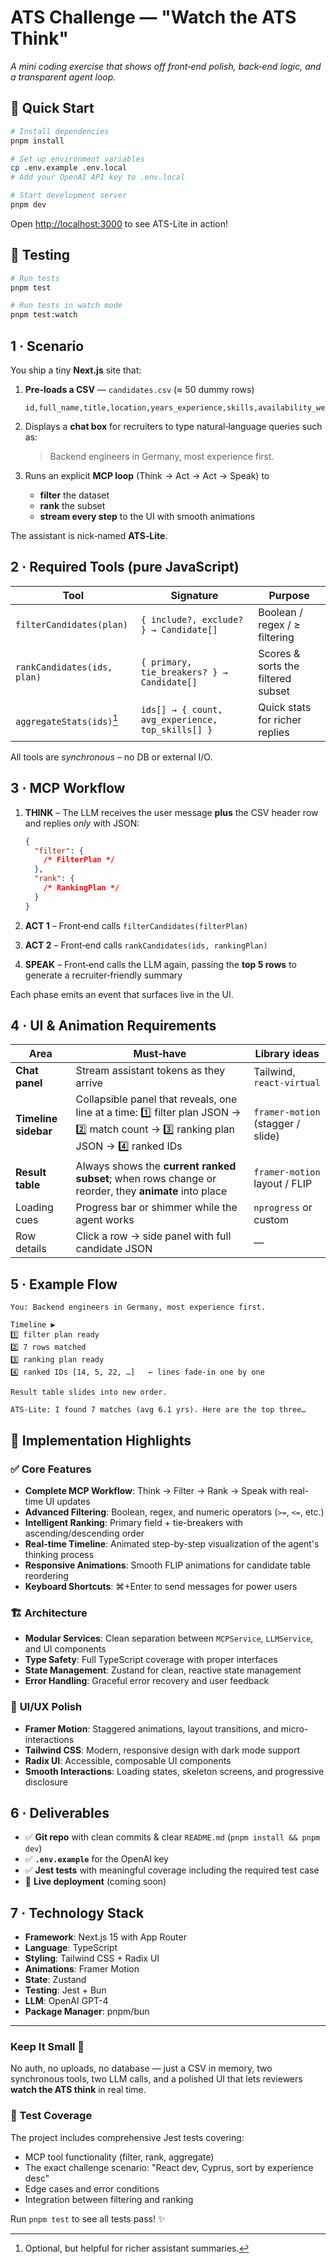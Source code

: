 # ATS Challenge — "Watch the ATS Think"

_A mini coding exercise that shows off front‑end polish, back‑end logic, and a transparent agent loop._

## 🚀 Quick Start

```bash
# Install dependencies
pnpm install

# Set up environment variables
cp .env.example .env.local
# Add your OpenAI API key to .env.local

# Start development server
pnpm dev
```

Open [http://localhost:3000](http://localhost:3000) to see ATS-Lite in action!

## 🧪 Testing

```bash
# Run tests
pnpm test

# Run tests in watch mode
pnpm test:watch
```

## 1 · Scenario

You ship a tiny **Next.js** site that:

1. **Pre‑loads a CSV** — `candidates.csv` (≈ 50 dummy rows)

   ```csv
   id,full_name,title,location,years_experience,skills,availability_weeks,willing_to_relocate,etc.
   ```

2. Displays a **chat box** for recruiters to type natural‑language queries such as:

   > Backend engineers in Germany, most experience first.

3. Runs an explicit **MCP loop** (Think → Act → Act → Speak) to

   - **filter** the dataset
   - **rank** the subset
   - **stream every step** to the UI with smooth animations

The assistant is nick‑named **ATS‑Lite**.

## 2 · Required Tools (pure JavaScript)

| Tool                        | Signature                                         | Purpose                            |
| --------------------------- | ------------------------------------------------- | ---------------------------------- |
| `filterCandidates(plan)`    | `{ include?, exclude? } → Candidate[]`            | Boolean / regex / ≥ filtering      |
| `rankCandidates(ids, plan)` | `{ primary, tie_breakers? } → Candidate[]`        | Scores & sorts the filtered subset |
| `aggregateStats(ids)`[^1]   | `ids[] → { count, avg_experience, top_skills[] }` | Quick stats for richer replies     |

All tools are _synchronous_ – no DB or external I/O.

[^1]: Optional, but helpful for richer assistant summaries.

## 3 · MCP Workflow

1. **THINK** – The LLM receives the user message **plus** the CSV header row and replies _only_ with JSON:

   ```json
   {
     "filter": {
       /* FilterPlan */
     },
     "rank": {
       /* RankingPlan */
     }
   }
   ```

2. **ACT 1** – Front‑end calls `filterCandidates(filterPlan)`

3. **ACT 2** – Front‑end calls `rankCandidates(ids, rankingPlan)`

4. **SPEAK** – Front‑end calls the LLM again, passing the **top 5 rows** to generate a recruiter‑friendly summary

Each phase emits an event that surfaces live in the UI.

## 4 · UI & Animation Requirements

| Area                 | Must‑have                                                                                                                       | Library ideas                     |
| -------------------- | ------------------------------------------------------------------------------------------------------------------------------- | --------------------------------- |
| **Chat panel**       | Stream assistant tokens as they arrive                                                                                          | Tailwind, `react-virtual`         |
| **Timeline sidebar** | Collapsible panel that reveals, one line at a time: 1️⃣ filter plan JSON → 2️⃣ match count → 3️⃣ ranking plan JSON → 4️⃣ ranked IDs | `framer-motion` (stagger / slide) |
| **Result table**     | Always shows the **current ranked subset**; when rows change or reorder, they **animate** into place                            | `framer-motion` layout / FLIP     |
| Loading cues         | Progress bar or shimmer while the agent works                                                                                   | `nprogress` or custom             |
| Row details          | Click a row → side panel with full candidate JSON                                                                               | —                                 |

## 5 · Example Flow

```text
You: Backend engineers in Germany, most experience first.

Timeline ▶
1️⃣ filter plan ready
2️⃣ 7 rows matched
3️⃣ ranking plan ready
4️⃣ ranked IDs [14, 5, 22, …]   ← lines fade‑in one by one

Result table slides into new order.

ATS‑Lite: I found 7 matches (avg 6.1 yrs). Here are the top three…
```

## 🎯 Implementation Highlights

### ✅ **Core Features**

- **Complete MCP Workflow**: Think → Filter → Rank → Speak with real-time UI updates
- **Advanced Filtering**: Boolean, regex, and numeric operators (`>=`, `<=`, etc.)
- **Intelligent Ranking**: Primary field + tie-breakers with ascending/descending order
- **Real-time Timeline**: Animated step-by-step visualization of the agent's thinking process
- **Responsive Animations**: Smooth FLIP animations for candidate table reordering
- **Keyboard Shortcuts**: ⌘+Enter to send messages for power users

### 🏗️ **Architecture**

- **Modular Services**: Clean separation between `MCPService`, `LLMService`, and UI components
- **Type Safety**: Full TypeScript coverage with proper interfaces
- **State Management**: Zustand for clean, reactive state management
- **Error Handling**: Graceful error recovery and user feedback

### 🎨 **UI/UX Polish**

- **Framer Motion**: Staggered animations, layout transitions, and micro-interactions
- **Tailwind CSS**: Modern, responsive design with dark mode support
- **Radix UI**: Accessible, composable UI components
- **Smooth Interactions**: Loading states, skeleton screens, and progressive disclosure

## 6 · Deliverables

- ✅ **Git repo** with clean commits & clear `README.md` (`pnpm install && pnpm dev`)
- ✅ **`.env.example`** for the OpenAI key
- ✅ **Jest tests** with meaningful coverage including the required test case
- 🔄 **Live deployment** (coming soon)

## 7 · Technology Stack

- **Framework**: Next.js 15 with App Router
- **Language**: TypeScript
- **Styling**: Tailwind CSS + Radix UI
- **Animations**: Framer Motion
- **State**: Zustand
- **Testing**: Jest + Bun
- **LLM**: OpenAI GPT-4
- **Package Manager**: pnpm/bun

---

### Keep It Small 📎

No auth, no uploads, no database — just a CSV in memory, two synchronous tools, two LLM calls, and a polished UI that lets reviewers **watch the ATS think** in real time.

### 🧪 Test Coverage

The project includes comprehensive Jest tests covering:

- MCP tool functionality (filter, rank, aggregate)
- The exact challenge scenario: "React dev, Cyprus, sort by experience desc"
- Edge cases and error conditions
- Integration between filtering and ranking

Run `pnpm test` to see all tests pass! ✨

